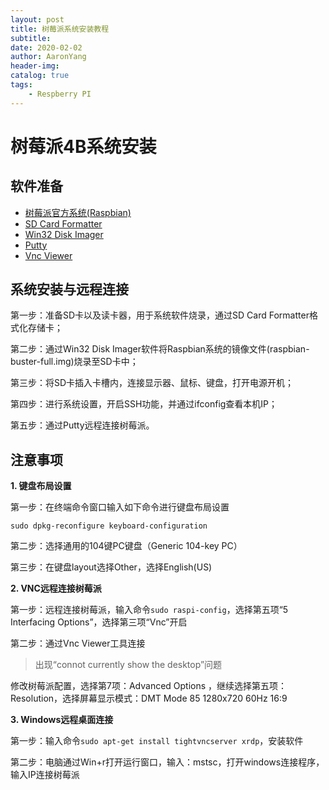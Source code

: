 ```yaml
---
layout: post
title: 树莓派系统安装教程
subtitle:
date: 2020-02-02
author: AaronYang
header-img:
catalog: true
tags:
    - Respberry PI
---
```


# 树莓派4B系统安装

## 软件准备

- [树莓派官方系统(Raspbian)]( https://mirrors.tuna.tsinghua.edu.cn/raspbian-images/raspbian_full/images/raspbian_full-2019-09-30/ )
- [SD Card Formatter](https://www.sdcard.org/downloads/formatter/eula_windows/index.html)
- [Win32 Disk Imager](https://sourceforge.net/projects/win32diskimager/)
- [Putty]( https://www.chiark.greenend.org.uk/~sgtatham/putty/ )
- [Vnc Viewer]( https://www.realvnc.com/en/connect/download/viewer/ )

## 系统安装与远程连接

第一步：准备SD卡以及读卡器，用于系统软件烧录，通过SD Card Formatter格式化存储卡；

第二步：通过Win32 Disk Imager软件将Raspbian系统的镜像文件(raspbian-buster-full.img)烧录至SD卡中；

第三步：将SD卡插入卡槽内，连接显示器、鼠标、键盘，打开电源开机；

第四步：进行系统设置，开启SSH功能，并通过ifconfig查看本机IP；

第五步：通过Putty远程连接树莓派。

## 注意事项

**1. 键盘布局设置**

第一步：在终端命令窗口输入如下命令进行键盘布局设置

```
sudo dpkg-reconfigure keyboard-configuration
```

第二步：选择通用的104键PC键盘（Generic 104-key PC）

第三步：在键盘layout选择Other，选择English(US)

**2. VNC远程连接树莓派**

第一步：远程连接树莓派，输入命令`sudo raspi-config`，选择第五项“5 Interfacing Options”，选择第三项“Vnc”开启

第二步：通过Vnc Viewer工具连接

>  出现“connot currently show the desktop”问题

修改树莓派配置，选择第7项：Advanced Options ，继续选择第五项：Resolution，选择屏幕显示模式：DMT Mode 85 1280x720 60Hz 16:9

**3. Windows远程桌面连接**

第一步：输入命令`sudo apt-get install tightvncserver xrdp`，安装软件

第二步：电脑通过Win+r打开运行窗口，输入：mstsc，打开windows连接程序，输入IP连接树莓派